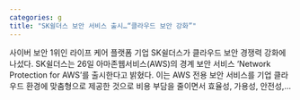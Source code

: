 ```yaml
---
categories: g
title: "SK쉴더스 보안 서비스 출시…“클라우드 보안 강화”"
---
```

 사이버 보안 1위인 라이프 케어 플랫폼 기업 SK쉴더스가 클라우드 보안 경쟁력 강화에 나섰다. SK쉴더스는 26일 아마존웹서비스(AWS)의 경계 보안 서비스 ‘Network Protection for AWS’를 출시한다고 밝혔다. 이는 AWS 전용 보안 서비스를 기업 클라우드 환경에 맞춤형으로 제공한 것으로 비용 부담을 줄이면서 효율성, 가용성, 안전성,...